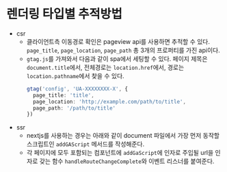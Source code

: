 # 렌더링 타입별 추적방법

- csr
  - 클라이언트측 이동경로 확인은 pageview api를 사용하면 추적할 수 있다. `page_title`, `page_location`, `page_path`	총 3개의 프로퍼티를 가진 api이다.
  - `gtag.js`를 가져와서 다음과 같이 spa에서 세팅할 수 있다. 페이지 제목은 `document.title`에서, 전체경로는 `location.href`에서, 경로는 `location.pathname`에서 찾을 수 있다.
    ```ts
    gtag('config', 'UA-XXXXXXXX-X', {
      page_title: 'title',
      page_location: 'http://example.com/path/to/title',
      page_path: '/path/to/title'
    })
    ```
- ssr
  - nextjs를 사용하는 경우는 아래와 같이 document 파일에서 가장 먼저 동작할 스크립트인 `addGAScript` 메서드를 작성해준다.
  - 각 페이지에 모두 포함되는 컴포넌트에 `addGaScript`에 인자로 주입될 url을 인자로 갖는 함수 `handleRouteChangeComplete`와 이벤트 리스너를 붙여준다.